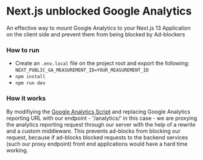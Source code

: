 # Next.js unblocked Google Analytics
An effective way to mount Google Analytics to your Next.js 13 Application on the client side and prevent them from being blocked by Ad-blockers

### How to run
- Create an `.env.local` file on the project root and export the following: `NEXT_PUBLIC_GA_MEASUREMENT_ID=YOUR_MEASUREMENT_ID`
- `npm install`
- `npm run dev`

### How it works
By modifiying the [Google Analytics Script](https://www.googletagmanager.com/gtag/js) and replacing Google Analytics reporting URL with our endpoint - '/analytics/' in this case - we are proxying the analytics reporting request through our server with the help of a rewrite and a custom middleware. This prevents ad-blocks from blocking our request, because if ad-blocks blocked requests to the backend services (such our proxy endpoint) front end applications would have a hard time working. 
